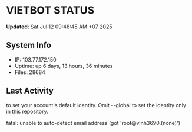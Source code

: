 # VIETBOT STATUS
**Updated**: Sat Jul 12 09:48:45 AM +07 2025

## System Info
- IP: 103.77.172.150
- Uptime: up 6 days, 13 hours, 36 minutes
- Files: 28684

## Last Activity

to set your account's default identity.
Omit --global to set the identity only in this repository.

fatal: unable to auto-detect email address (got 'root@vinh3690.(none)')
